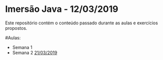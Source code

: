 
# Imersão Java - 12/03/2019

Este repositório contém o conteúdo passado durante as aulas e exercícios propostos.

#Aulas:
* Semana 1
* Semana 2
[21/03/2019](./aulas/2019_03_21.md) 